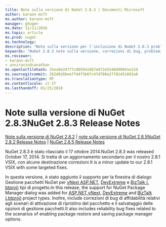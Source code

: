```yaml
---
title: Note sulla versione di NuGet 2.8.3 | Documenti Microsoft
author: karann-msft
ms.author: karann-msft
manager: ghogen
ms.date: 11/11/2016
ms.topic: article
ms.prod: nuget
ms.technology: 
description: "Note sulla versione per l'inclusione di NuGet 2.8.3 problemi noti, correzioni di bug, le funzionalità aggiunte e dcr."
keywords: "NuGet 2.8.3 note sulla versione, correzioni di bug, problemi noti, aggiunta di funzionalità, eseguire"
ms.reviewer:
- karann-msft
- unniravindranathan
ms.openlocfilehash: 35ea9e24777c805942d67e872e5548d90041e15d
ms.sourcegitcommit: 262d026beeffd4f3b6fc47d780a2f701451663a8
ms.translationtype: MT
ms.contentlocale: it-IT
ms.lasthandoff: 01/25/2018
---
```

# <a name="nuget-283-release-notes"></a><span data-ttu-id="4bea7-104">Note sulla versione di NuGet 2.8.3</span><span class="sxs-lookup"><span data-stu-id="4bea7-104">NuGet 2.8.3 Release Notes</span></span>

<span data-ttu-id="4bea7-105">[Note sulla versione di NuGet 2.8.2](../release-notes/nuget-2.8.2.md) | [note sulla versione di NuGet 2.8.5](../release-notes/nuget-2.8.5.md)</span><span class="sxs-lookup"><span data-stu-id="4bea7-105">[NuGet 2.8.2 Release Notes](../release-notes/nuget-2.8.2.md) | [NuGet 2.8.5 Release Notes](../release-notes/nuget-2.8.5.md)</span></span>

<span data-ttu-id="4bea7-106">NuGet 2.8.3 è stato rilasciato il 17 ottobre 2014.</span><span class="sxs-lookup"><span data-stu-id="4bea7-106">NuGet 2.8.3 was released October 17, 2014.</span></span> <span data-ttu-id="4bea7-107">Si tratta di un aggiornamento secondario per il nostro 2.8.1 VSIX, con alcune destinazione correzioni.</span><span class="sxs-lookup"><span data-stu-id="4bea7-107">It is a minor update to our 2.8.1 VSIX with some targeted fixes.</span></span>

<span data-ttu-id="4bea7-108">In questa versione, è stato aggiunto il supporto per la finestra di dialogo Gestione pacchetti NuGet per [vNext ASP.NET](http://www.asp.net/vnext), [DevExtreme](http://js.devexpress.com/) e [BizTalk (. btproj)](/biztalk/core/developing-biztalk-server-applications) tipi di progetto.</span><span class="sxs-lookup"><span data-stu-id="4bea7-108">In this release, the support for NuGet Package Manager dialog was added for [ASP.NET vNext](http://www.asp.net/vnext), [DevExtreme](http://js.devexpress.com/) and [BizTalk (.btproj)](/biztalk/core/developing-biztalk-server-applications) project types.</span></span> <span data-ttu-id="4bea7-109">Inoltre, include correzioni di bug di affidabilità relativi agli scenari di attivazione di ripristino del pacchetto e il salvataggio delle opzioni di gestione pacchetti.</span><span class="sxs-lookup"><span data-stu-id="4bea7-109">It also includes reliability bug fixes related to the scenarios of enabling package restore and saving package manager options.</span></span>
